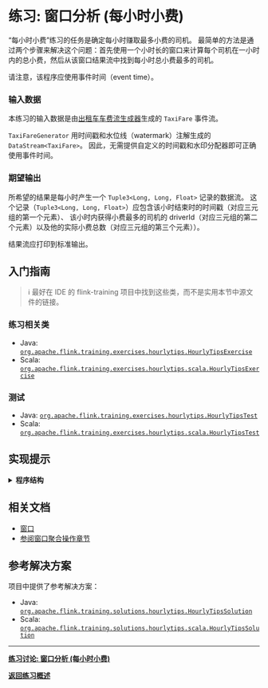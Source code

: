 <!--
Licensed to the Apache Software Foundation (ASF) under one
or more contributor license agreements.  See the NOTICE file
distributed with this work for additional information
regarding copyright ownership.  The ASF licenses this file
to you under the Apache License, Version 2.0 (the
"License"); you may not use this file except in compliance
with the License.  You may obtain a copy of the License at

  http://www.apache.org/licenses/LICENSE-2.0

Unless required by applicable law or agreed to in writing,
software distributed under the License is distributed on an
"AS IS" BASIS, WITHOUT WARRANTIES OR CONDITIONS OF ANY
KIND, either express or implied.  See the License for the
specific language governing permissions and limitations
under the License.
-->

# 练习: 窗口分析 (每小时小费)

“每小时小费”练习的任务是确定每小时赚取最多小费的司机。
最简单的方法是通过两个步骤来解决这个问题：首先使用一个小时长的窗口来计算每个司机在一小时内的总小费，然后从该窗口结果流中找到每小时总小费最多的司机。

请注意，该程序应使用事件时间（event time）。

### 输入数据

本练习的输入数据是由[出租车车费流生成器](../README_zh.md#using-the-taxi-data-streams)生成的 `TaxiFare` 事件流。

`TaxiFareGenerator` 用时间戳和水位线（watermark）注解生成的 `DataStream<TaxiFare>`。
因此，无需提供自定义的时间戳和水印分配器即可正确使用事件时间。

### 期望输出

所希望的结果是每小时产生一个 `Tuple3<Long, Long, Float>` 记录的数据流。
这个记录（`Tuple3<Long, Long, Float>`）应包含该小时结束时的时间戳（对应三元组的第一个元素）、
该小时内获得小费最多的司机的 driverId（对应三元组的第二个元素）以及他的实际小费总数（对应三元组的第三个元素））。

结果流应打印到标准输出。

## 入门指南

> :information_source: 最好在 IDE 的 flink-training 项目中找到这些类，而不是实用本节中源文件的链接。

### 练习相关类

- Java:  [`org.apache.flink.training.exercises.hourlytips.HourlyTipsExercise`](src/main/java/org/apache/flink/training/exercises/hourlytips/HourlyTipsExercise.java)
- Scala: [`org.apache.flink.training.exercises.hourlytips.scala.HourlyTipsExercise`](src/main/scala/org/apache/flink/training/exercises/hourlytips/scala/HourlyTipsExercise.scala)

### 测试

- Java:  [`org.apache.flink.training.exercises.hourlytips.HourlyTipsTest`](src/test/java/org/apache/flink/training/exercises/hourlytips/HourlyTipsTest.java)
- Scala: [`org.apache.flink.training.exercises.hourlytips.scala.HourlyTipsTest`](src/test/scala/org/apache/flink/training/exercises/hourlytips/scala/HourlyTipsTest.scala)

## 实现提示

<details>
<summary><strong>程序结构</strong></summary>

请注意，可以将一组时间窗口逐个级联，只要时间帧兼容（第二组窗口的持续时间需要是第一组的倍数）。
因此，首先可以得到一个由 `driverId` 键值分隔的具有一小时窗口的初始数据集，并使用它来创建一个 `(endOfHourTimestamp，driverId，totalTips)` 流。
然后使用另一个一小时窗口（该窗口不是用键值分隔的），从第一个窗口中查找具有最大 `totalTips` 的记录。
</details>

## 相关文档

- [窗口](https://nightlies.apache.org/flink/flink-docs-stable/zh/docs/dev/datastream/operators/windows)
- [参阅窗口聚合操作章节](https://nightlies.apache.org/flink/flink-docs-stable/zh/docs/dev/datastream/operators/overview/#datastream-transformations)

## 参考解决方案

项目中提供了参考解决方案：

- Java:  [`org.apache.flink.training.solutions.hourlytips.HourlyTipsSolution`](src/solution/java/org/apache/flink/training/solutions/hourlytips/HourlyTipsSolution.java)
- Scala: [`org.apache.flink.training.solutions.hourlytips.scala.HourlyTipsSolution`](src/solution/scala/org/apache/flink/training/solutions/hourlytips/scala/HourlyTipsSolution.scala)

-----

[**练习讨论: 窗口分析 (每小时小费)**](DISCUSSION_zh.md)

[**返回练习概述**](../README_zh.md#lab-exercises)
